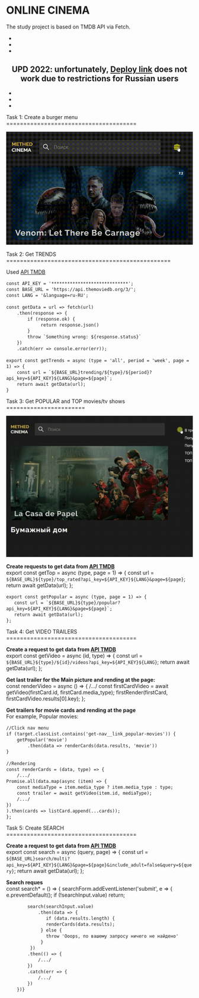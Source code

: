 # ONLINE CINEMA 
The study project is based on TMDB API via Fetch.

*
*
*

<h2 align="center">UPD 2022: unfortunately, <a href="https://pesukarhutg.github.io/cinema-search/" target="_blank">Deploy link</a> does not work due to restrictions for Russian users</h2>

*
*
*


Task 1: Create a burger menu ======================================

![burger menu gif](https://github.com/PesukarhuTG/cinema-search/blob/master/preview/gif-burger-menu.gif)

Task 2: Get TRENDS ================================================

Used [API TMDB](https://www.themoviedb.org/) 

    const API_KEY = '*****************************';
    const BASE_URL = 'https://api.themoviedb.org/3/';
    const LANG = '&language=ru-RU';

    const getData = url => fetch(url)
        .then(response => {
            if (response.ok) {
                 return response.json()
            }
            throw `Something wrong: ${response.status}`
        })
        .catch(err => console.error(err));

    export const getTrends = async (type = 'all', period = 'week', page = 1) => {
        const url = `${BASE_URL}trending/${type}/${period}?api_key=${API_KEY}${LANG}&page=${page}`;
        return await getData(url);
    }
    
Task 3: Get POPULAR and TOP movies/tv shows =======================

![movie cards](https://github.com/PesukarhuTG/cinema-search/blob/master/preview/gif-link-navmenu.gif)



**Create requests to get data from [API TMDB](https://www.themoviedb.org/)** <br/>
    export const getTop = async (type, page = 1) => {
       const url = `${BASE_URL}${type}/top_rated?api_key=${API_KEY}${LANG}&page=${page}`;
       return await getData(url);
    };
    
    export const getPopular = async (type, page = 1) => {
       const url = `${BASE_URL}${type}/popular?api_key=${API_KEY}${LANG}&page=${page}`;
       return await getData(url);
    };

Task 4: Get VIDEO TRAILERS ======================================

**Create a request to get data from [API TMDB](https://www.themoviedb.org/)** <br/>
    export const getVideo = async (id, type) => {
        const url = `${BASE_URL}${type}/${id}/videos?api_key=${API_KEY}${LANG}`;
        return await getData(url);
    };

**Get last trailer for the Main picture and rending at the page:** <br/>
    const renderVideo = async () => {
        /.../
        const firstCardVideo = await getVideo(firstCard.id, firstCard.media_type);
        firstRender(firstCard, firstCardVideo.results[0].key);
    };
    
**Get trailers for movie cards and rending at the page** <br/>
For example, Popular movies:<br>
    
    //Click nav menu
    if (target.classList.contains('get-nav__link_popular-movies')) {
        getPopular('movie')
            .then(data => renderCards(data.results, 'movie'))
    }
    
    //Rendering
    const renderCards = (data, type) => {
        /.../
    Promise.all(data.map(async (item) => {
        const mediaType = item.media_type ? item.media_type : type;
        const trailer = await getVideo(item.id, mediaType);
        /.../
    })
    ).then(cards => listCard.append(...cards));
    };
   
Task 5: Create SEARCH ======================================

**Create a request to get data from [API TMDB](https://www.themoviedb.org/)** <br/>
    export const search = async (query, page) => {
        const url = `${BASE_URL}search/multi?api_key=${API_KEY}${LANG}&page=${page}&include_adult=false&query=${query}`;
        return await getData(url);
    };
    
**Search reques** <br/>
    const search* = () => {
        searchForm.addEventListener('submit', e => {
            e.preventDefault();
            if (!searchInput.value) return;
            
            search(searchInput.value)
                .then(data => {
                   if (data.results.length) {
                   renderCards(data.results);
                 } else {
                   throw 'Ooops, по вашему запросу ничего не найдено'
                 }
             })
            .then(() => {
                /.../
            })
            .catch(err => {
                /.../
            })
        })}
    
